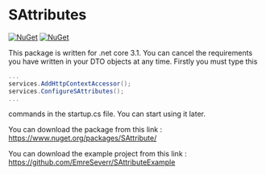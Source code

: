 # SAttributes

[![NuGet](https://img.shields.io/nuget/dt/SAttribute)](https://www.nuget.org/packages/SAttribute/) 
[![NuGet](https://img.shields.io/nuget/v/SAttribute)](https://www.nuget.org/packages/SAttribute/) 

This package is written for .net core 3.1. You can cancel the requirements you have written in your DTO objects at any time.
Firstly you must type this 

```c#
...
services.AddHttpContextAccessor();
services.ConfigureSAttributes();
...
```

commands in the startup.cs file. You can start using it later.

You can download the package from this link : https://www.nuget.org/packages/SAttribute/

You can download the example project from this link : https://github.com/EmreSeverr/SAttributeExample
